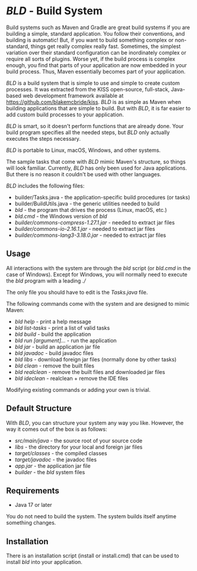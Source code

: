 
# _BLD_ - Build System

Build systems such as Maven and Gradle are great build systems if
you are building a simple, standard application.  You follow
their conventions, and building is automatic!  But, if you want
to build something complex or non-standard, things get really complex really fast.
Sometimes, the simplest variation over their standard configuration can
be inordinately complex or require all sorts of plugins.  Worse yet,
if the build process is complex enough, you find that parts of your application
are now embedded in your build process.  Thus, Maven essentially becomes part of
your application.

_BLD_ is a build system that is simple to use and simple to create custom processes.
It was extracted from the KISS open-source, full-stack, Java-based web development framework
available at https://github.com/blakemcbride/kiss.
_BLD_ is as simple as Maven when building applications that are simple to build.
But with _BLD_, it is far easier to add custom build processes to your application.

_BLD_ is smart, so it doesn't perform functions that are already done.  Your
build program specifies all the needed steps, but _BLD_ only actually executes
the steps necessary.

_BLD_ is portable to Linux, macOS, Windows, and other systems.

The sample tasks that come with _BLD_ mimic Maven's structure, so things will look 
familiar.  Currently, _BLD_ has only been used for Java applications.  But
there is no reason it couldn't be used with other languages.

_BLD_ includes the following files:

* builder/Tasks.java -  the application-specific build procedures (or tasks)
* builder/BuildUtils.java -  the generic utilities needed to build
* _bld_ - the program that drives the process (Linux, macOS, etc.)
* _bld.cmd_ - the Windows version of _bld_
* _builder/commons-compress-1.27.1.jar_ -  needed to extract jar files
* _builder/commons-io-2.16.1.jar_ -  needed to extract jar files
* _builder/commons-lang3-3.18.0.jar_ -  needed to extract jar files

## Usage

All interactions with the system are through the _bld_ script (or 
_bld.cmd_ in the case of Windows).  Except for Windows, you will normally
need to execute the _bld_ program with a leading _./_

The only file you should have to edit is the _Tasks.java_ file.

The following commands come with the system and are designed to mimic Maven:

* _bld help_ -  print a help message
* _bld list-tasks_ -  print a list of valid tasks
* _bld build_ -  build the application
* _bld run <full-path-of-class-to-run>  [argument]..._ -  run the application
* _bld jar_ -  build an application jar file
* _bld javadoc_ -  build javadoc files
* _bld libs_ -  download foreign jar files (normally done by other tasks)
* _bld clean_ -  remove the built files
* _bld realclean_ -  remove the built files and downloaded jar files
* _bld ideclean_ -  realclean + remove the IDE files

Modifying existing commands or adding your own is trivial.

## Default Structure

With _BLD_, you can structure your system any way you like.  However, the
way it comes out of the box is as follows:

* _src/main/java_ -  the source root of your source code
* _libs_ - the directory for your local and foreign jar files
* _target/classes_ - the compiled classes
* _target/javadoc_ - the javadoc files
* _app.jar_ - the application jar file
* _builder_ - the _bld_ system files

## Requirements

* Java 17 or later

You do not need to build the system.  The system builds itself anytime something changes.

## Installation

There is an installation script (install or install.cmd) that can be used to install _bld_ into your application.


